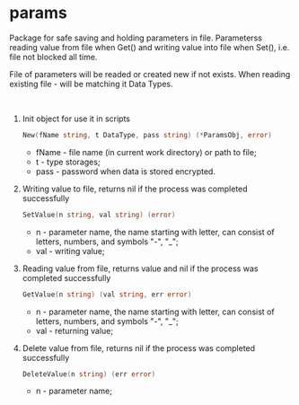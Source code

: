 # params

Package for safe saving and holding parameters in file. Parameterss reading value from file when Get() and writing value into file when Set(), i.e. file not blocked all time.


File of parameters will be readed or created new if not exists. When reading existing file - will be matching it Data Types.

</br>

1. Init object for use it in scripts

    ```GO
    New(fName string, t DataType, pass string) (*ParamsObj, error)
    ```
    * fName - file name (in current work directory) or path to file;
    * t - type storages;
    * pass - password when data is stored encrypted.


2. Writing value to file, returns nil if the process was completed successfully

    ```GO
    SetValue(n string, val string) (error)
    ```
    * n - parameter name, the name starting with letter, can consist of letters, numbers, and symbols "-", "_";
    * val - writing value;


3. Reading value from file, returns value and nil if the process was completed successfully

    ```GO
    GetValue(n string) (val string, err error)
    ```
    * n - parameter name, the name starting with letter, can consist of letters, numbers, and symbols "-", "_";
    * val - returning value;
    

4. Delete value from file, returns nil if the process was completed successfully

    ```GO
    DeleteValue(n string) (err error)
    ```
    * n - parameter name;
    
